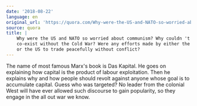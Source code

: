 ```yaml
---
date: '2018-08-22'
language: en
original_url: 'https://quora.com/Why-were-the-US-and-NATO-so-worried-about-communism-Why-couldnt-both-co-exist-without-the-Cold-War-Were-any-efforts-made-by-either-the-USSR-or-the-US-to-trade-peacefully-without-conflict/answer/Clément-Renaud'
source: quora
title: |
    Why were the US and NATO so worried about communism? Why couldn 't both
    co-exist without the Cold War? Were any efforts made by either the USSR
    or the US to trade peacefully without conflict?
---
```


The name of most famous Marx's book is Das Kapital. He goes on
explaining how capital is the product of labour exploitation. Then he
explains why and how people should revolt against anyone whose goal is
to accumulate capital. Guess who was targeted? No leader from the
colonial West will have ever allowed such discourse to gain popularity,
so they engage in the all out war we know.
